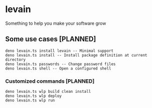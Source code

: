 levain
======

Something to help you make your software grow

## Some use cases [PLANNED]
```
deno levain.ts install levain -- Minimal support
deno levain.ts install -- Install package definition at current directory
deno levain.ts passwords -- Change password files
deno levain.ts shell -- Open a configured shell
```

### Customized commands [PLANNED]
```
deno levain.ts wlp build clean install
deno levain.ts wlp deploy
deno levain.ts wlp run
```
